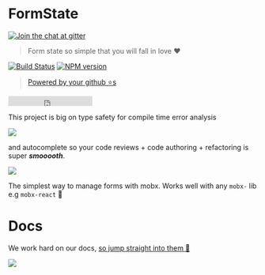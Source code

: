# FormState

[![Join the chat at  gitter][gitter-image]][gitter-url]

> Form state so simple that you will fall in love ❤️

[![Build Status][travis-image]][travis-url]
[![NPM version][npm-image]][npm-url]

> [Powered by your github ⭐s](https://github.com/formstate/formstate/stargazers)

<iframe src="https://ghbtns.com/github-btn.html?user=formstate&repo=formstate&type=star&count=true" frameborder="0" scrolling="0" width="170px" height="20px"></iframe>

This project is big on type safety for compile time error analysis

![](https://raw.githubusercontent.com/formstate/formstate/master/docs/images/typeSafety.png)

and autocomplete so your code reviews + code authoring + refactoring is super __*smooooth*__.

![](https://raw.githubusercontent.com/formstate/formstate/master/docs/images/autocomplete.gif)

The simplest way to manage forms with mobx. Works well with any `mobx-` lib e.g `mobx-react` 🌹

# Docs

We work hard on our docs, [so jump straight into them 🌹](https://formstate.github.io/)

[![](https://raw.githubusercontent.com/formstate/formstate/master/docs/logo/logo.png)](https://formstate.github.io/)

[gitter-image]:https://badges.gitter.im/Join%20Chat.svg
[gitter-url]:https://gitter.im/formstate/general
[travis-image]:https://travis-ci.org/formstate/formstate.svg?branch=master
[travis-url]:https://travis-ci.org/formstate/formstate
[npm-image]:https://img.shields.io/npm/v/formstate.svg?style=flat
[npm-url]:https://npmjs.org/package/formstate
